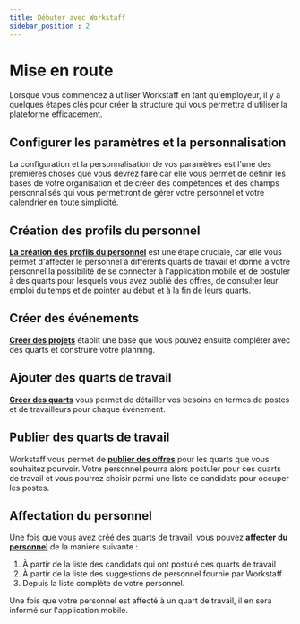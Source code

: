 ```yaml
---
title: Débuter avec Workstaff
sidebar_position : 2
---
```


# Mise en route

Lorsque vous commencez à utiliser Workstaff en tant qu'employeur, il y a quelques étapes clés pour créer la structure qui vous permettra d'utiliser la plateforme efficacement.

## Configurer les paramètres et la personnalisation
La configuration et la personnalisation de vos paramètres est l'une des premières choses que vous devrez faire car elle vous permet de définir les bases de votre organisation et de créer des compétences et des champs personnalisés qui vous permettront de gérer votre personnel et votre calendrier en toute simplicité.

## Création des profils du personnel
[**La création des profils du personnel**](../managers/staff/adding.md) est une étape cruciale, car elle vous permet d'affecter le personnel à différents quarts de travail et donne à votre personnel la possibilité de se connecter à l'application mobile et de postuler à des quarts pour lesquels vous avez publié des offres, de consulter leur emploi du temps et de pointer au début et à la fin de leurs quarts.

## Créer des événements
[**Créer des projets**](../managers/scheduling/plan.md) établit une base que vous pouvez ensuite compléter avec des quarts et construire votre planning.

## Ajouter des quarts de travail
[**Créer des quarts**](../managers/scheduling/plan.md) vous permet de détailler vos besoins en termes de postes et de travailleurs pour chaque événement.

## Publier des quarts de travail
Workstaff vous permet de [**publier des offres**](../managers/scheduling/publish.md) pour les quarts que vous souhaitez pourvoir. Votre personnel pourra alors postuler pour ces quarts de travail et vous pourrez choisir parmi une liste de candidats pour occuper les postes.

## Affectation du personnel
Une fois que vous avez créé des quarts de travail, vous pouvez [**affecter du personnel**](../managers/scheduling/book.md) de la manière suivante :
1. À partir de la liste des candidats qui ont postulé ces quarts de travail
2. À partir de la liste des suggestions de personnel fournie par Workstaff
3. Depuis la liste complète de votre personnel.

Une fois que votre personnel est affecté à un quart de travail, il en sera informé sur l'application mobile. 